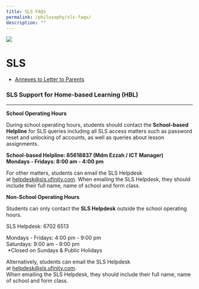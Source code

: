 ```yaml
---
title: SLS FAQs
permalink: /philosophy/sls-faqs/
description: ""
---
```

![](/images/Banner.png)

SLS
===

* [Annexes to Letter to Parents](/files/Annexes%20to%20Letter%20to%20Parents.pdf)

### SLS Support for Home-based Learning (HBL)
-----------------------------------------

<b>School Operating Hours</b> 
  
During school operating hours, students should contact the <b>School-based Helpline</b> for SLS queries including all SLS access matters such as password reset and unlocking of accounts, as well as queries about lesson assignments.      
  

<b>School-based Helpline: 65618837 (Mdm Ezzah / ICT Manager)   
Mondays - Fridays: 8:00 am - 4:00 pm</b>  
  
For other matters, students can email the SLS Helpdesk at [helpdesk@sls.ufinity.com](mailto:helpdesk@sls.ufinity.com). When emailing the SLS Helpdesk, they should include their full name, name of school and form class.       
  
<b>Non-School Operating Hours</b>
  
Students can only contact the <b>SLS Helpdesk</b> outside the school operating hours.     
  
SLS Helpdesk: 6702 6513     
  
Mondays - Fridays: 4:00 pm - 9:00 pm    
Saturdays: 9:00 am - 9:00 pm   
 \*Closed on Sundays & Public Holidays     
  
Alternatively, students can email the SLS Helpdesk at [helpdesk@sls.ufinity.com](mailto:helpdesk@sls.ufinity.com).   
When emailing the SLS Helpdesk, they should include their full name, name of school and form class.